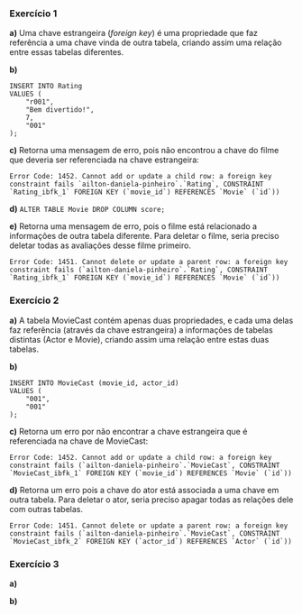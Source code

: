 ### Exercício 1
**a)** Uma chave estrangeira (*foreign key*) é uma propriedade que faz referência a uma chave vinda de outra tabela, criando assim uma relação entre essas tabelas diferentes.

**b)**
```
INSERT INTO Rating
VALUES (
	"r001",
    "Bem divertido!",
    7,
    "001"
);
```

**c)** Retorna uma mensagem de erro, pois não encontrou a chave do filme que deveria ser referenciada na chave estrangeira:
```
Error Code: 1452. Cannot add or update a child row: a foreign key constraint fails `ailton-daniela-pinheiro`.`Rating`, CONSTRAINT `Rating_ibfk_1` FOREIGN KEY (`movie_id`) REFERENCES `Movie` (`id`))
```

**d)** `ALTER TABLE Movie DROP COLUMN score;`

**e)** Retorna uma mensagem de erro, pois o filme está relacionado a informações de outra tabela diferente. Para deletar o filme, seria preciso deletar todas as avaliações desse filme primeiro.
```
Error Code: 1451. Cannot delete or update a parent row: a foreign key constraint fails (`ailton-daniela-pinheiro`.`Rating`, CONSTRAINT `Rating_ibfk_1` FOREIGN KEY (`movie_id`) REFERENCES `Movie` (`id`))
```

### Exercício 2
**a)** A tabela MovieCast contém apenas duas propriedades, e cada uma delas faz referência (através da chave estrangeira) a informações de tabelas distintas (Actor e Movie), criando assim uma relação entre estas duas tabelas.

**b)**
```
INSERT INTO MovieCast (movie_id, actor_id)
VALUES (
	"001",
	"001"
);
```

**c)** Retorna um erro por não encontrar a chave estrangeira que é referenciada na chave de MovieCast:
```
Error Code: 1452. Cannot add or update a child row: a foreign key constraint fails (`ailton-daniela-pinheiro`.`MovieCast`, CONSTRAINT `MovieCast_ibfk_1` FOREIGN KEY (`movie_id`) REFERENCES `Movie` (`id`))
```

**d)** Retorna um erro pois a chave do ator está associada a uma chave em outra tabela. Para deletar o ator, seria preciso apagar todas as relações dele com outras tabelas.
```
Error Code: 1451. Cannot delete or update a parent row: a foreign key constraint fails (`ailton-daniela-pinheiro`.`MovieCast`, CONSTRAINT `MovieCast_ibfk_2` FOREIGN KEY (`actor_id`) REFERENCES `Actor` (`id`))
```

### Exercício 3
**a)**

**b)**